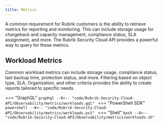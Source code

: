 ```yaml
---
title: Metrics
---
```


A common requirement for Rubrik customers is the ability to retrieve metrics for reporting and monitoring. This can include storage usage for chargeback and capacity management, compliance status, SLA assignment, and more. The Rubrik Security Cloud API provides a powerful way to query for these metrics.

## Workload Metrics
Common workload metrics can include storage usage, compliance status, last backup time, protection status, and more. Filtering based on object type, SLA, Organization, and other criteria provides the ability to create reports tailored to specific needs.

=== "GraphQL"
    ```graphql
    --8<-- "code/Rubrik-Security-Cloud-API/Observability/metrics/workloads.gql"
    ```
=== "PowerShell SDK"
    ```powershell
    --8<-- "code/Rubrik-Security-Cloud-API/Observability/metrics/workloads.ps1"
    ```
=== "Shell"
    ```bash
    --8<-- "code/Rubrik-Security-Cloud-API/Observability/metrics/workloads.sh"
    ```